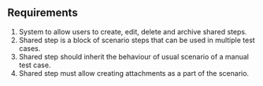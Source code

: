 ## Requirements

1. System to allow users to create, edit, delete and archive shared steps.
2. Shared step is a block of scenario steps that can be used in multiple test cases.
3. Shared step should inherit the behaviour of usual scenario of a manual test case.
4. Shared step must allow creating attachments as a part of the scenario.
